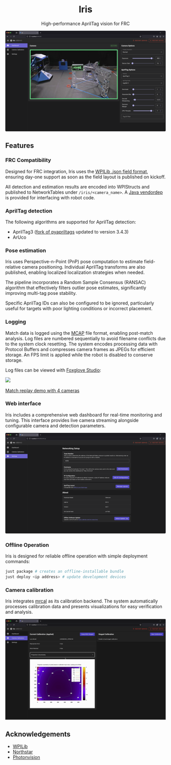 <div>
  <h1 align="center">Iris</h1>
  <p align="center">
    High-performance AprilTag vision for FRC
  </p>
</div>

![](img/web_interface.png)

## Features

### FRC Compatibility

Designed for FRC integration, Iris uses
the [WPILib .json field format](https://github.com/wpilibsuite/allwpilib/tree/main/apriltag/src/main/native/resources/edu/wpi/first/apriltag),
ensuring day-one support as soon as the field layout is published on kickoff.

All detection and estimation results are encoded into WPIStructs and published to NetworkTables under
`/iris/<camera_name>`. A [Java vendordep](https://github.com/iris-vision/vendordep) is provided for interfacing with
robot code.

### AprilTag detection

The following algorithms are supported for AprilTag detection:

- AprilTag3 ([fork of pyapriltags](https://github.com/iris-vision/pyapriltags) updated to version 3.4.3)
- ArUco

### Pose estimation

Iris uses Perspective-n-Point (PnP) pose computation to estimate field-relative camera positioning. Individual AprilTag
transforms are also published, enabling localized localization strategies when needed.

The pipeline incorporates a Random Sample Consensus (RANSAC) algorithm that effectively filters outlier pose estimates,
significantly improving multi-tag pose stability.

Specific AprilTag IDs can also be configured to be ignored, particularly useful for targets with poor lighting
conditions or incorrect placement.

### Logging

Match data is logged using the [MCAP](https://mcap.dev/) file format, enabling post-match analysis. Log files are
numbered sequentially to avoid filename conflicts due to the system clock resetting. The system encodes processing data
with Protocol Buffers and compresses camera frames as JPEGs for efficient storage. An FPS limit is applied while the
robot is disabled to conserve storage.

Log files can be viewed with [Foxglove Studio](https://foxglove.dev/):

![](img/log_replay.gif)

[Match replay demo with 4 cameras](https://youtu.be/B5HMl80a5v4)

### Web interface

Iris includes a comprehensive web dashboard for real-time monitoring and tuning. This interface provides live camera
streaming alongside configurable camera and detection parameters.

![](img/settings_page.png)

### Offline Operation

Iris is designed for reliable offline operation with simple deployment commands:

```sh
just package # creates an offline-installable bundle
just deploy <ip address> # update development devices
```

### Camera calibration

Iris integrates [mrcal](https://mrcal.secretsauce.net/) as its calibration backend. The system automatically processes
calibration data and presents visualizations for easy verification and analysis.

![](img/calibration_page.gif)

## Acknowledgements

- [WPILib](https://github.com/wpilibsuite/allwpilib)
- [Northstar](https://github.com/Mechanical-Advantage/AdvantageKit/tree/ns-dev/akit/py/northstar)
- [Photonvision](https://github.com/PhotonVision/photonvision)
